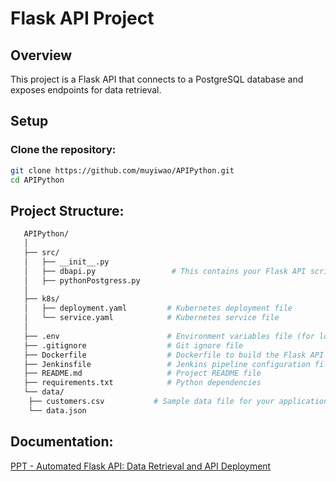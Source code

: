 # Flask API Project

## Overview
This project is a Flask API that connects to a PostgreSQL database and exposes endpoints for data retrieval.

## Setup
### Clone the repository:
```bash
git clone https://github.com/muyiwao/APIPython.git
cd APIPython
```

## Project Structure:
```bash
   APIPython/
   │
   ├── src/
   │   ├── __init__.py
   │   ├── dbapi.py                 # This contains your Flask API script
   │   ├── pythonPostgress.py
   │
   ├── k8s/
   │   ├── deployment.yaml         # Kubernetes deployment file
   │   └── service.yaml            # Kubernetes service file
   │
   ├── .env                        # Environment variables file (for local testing)
   ├── .gitignore                  # Git ignore file
   ├── Dockerfile                  # Dockerfile to build the Flask API container
   ├── Jenkinsfile                 # Jenkins pipeline configuration file
   ├── README.md                   # Project README file
   ├── requirements.txt            # Python dependencies
   └── data/
    ├── customers.csv           # Sample data file for your application
    └── data.json   
```

## Documentation:
[PPT - Automated Flask API: Data Retrieval and API Deployment](https://docs.google.com/presentation/d/1POA9AAxhL9brIXMqqRh0sMiqjhSvTKNCBguFZPrcpek/edit#slide=id.p)




